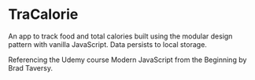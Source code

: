 # TraCalorie

An app to track food and total calories built using the modular design pattern with vanilla JavaScript. Data persists to local storage.

Referencing the Udemy course Modern JavaScript from the Beginning by Brad Taversy.
